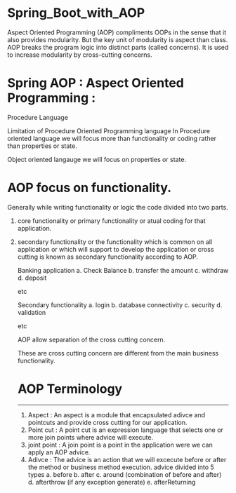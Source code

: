 # Spring_Boot_with_AOP
Aspect Oriented Programming (AOP) compliments OOPs in the sense that it also provides modularity. But the key unit of modularity is aspect than class.  AOP breaks the program logic into distinct parts (called concerns). It is used to increase modularity by cross-cutting concerns.

# Spring AOP : Aspect Oriented Programming :

Procedure Language 

Limitation of Procedure Oriented Programming language 
In Procedure oriented language we will focus more than functionality or coding rather 
than properties or state.

Object oriented langauge we will focus on properties or state. 

# AOP focus on functionality. 

Generally while writing functionality or logic the code divided into two parts. 
1. core functionality or primary functionality or atual coding for that application.  
2.  secondary functionality or the functionality which is common on all application or 
which will support to develop the application or cross cutting is known as secondary functionality 
according to AOP. 


	Banking application 
	a. Check Balance 
	b. transfer the amount 
	c. withdraw 
	d. deposit 
	
	etc 

	Secondary functionality 
   	a. login 
	b. database connectivity 
	c. security 
	d. validation 
		
	etc 

	AOP allow separation of the cross cutting concern. 

	These are cross cutting concern are different from the main business functionality. 
	

	# AOP Terminology 
	--------------------
	1. Aspect : An aspect is a module that encapsulated adivce and pointcuts and provide cross cutting for our application. 
	2. Point cut : A point cut is an expression language that selects one or more join points where advice will execute.
	3. joint point : A join point is a point in the application were we can apply an AOP advice. 
	4. Adivce : The advice is an action that we will excecute before or after the method or business method execution. 
		advice divided into 5 types 
		a. before 
		b. after 
		c. around (combination of before and after)
		d. afterthrow (if any exception generate)
		e. afterReturning 
		
	 
